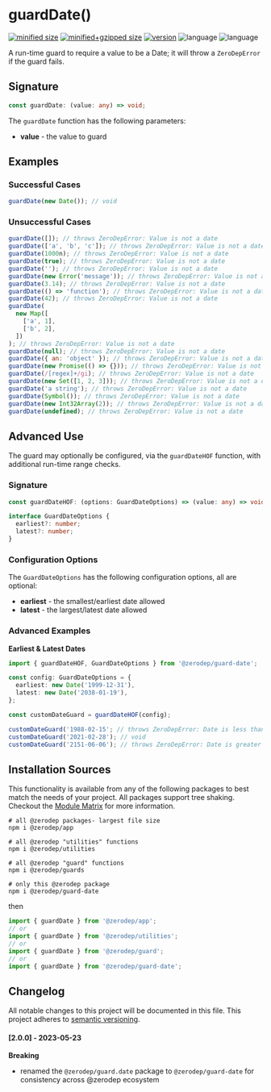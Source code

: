 # guardDate()

[![minified size](https://img.shields.io/bundlephobia/min/@zerodep/guard-date?style=flat-square&color=blue)](https://bundlephobia.com/package/@zerodep/guard-date)
[![minified+gzipped size](https://img.shields.io/bundlephobia/minzip/@zerodep/guard-date?style=flat-square&color=blue)](https://bundlephobia.com/package/@zerodep/guard-date)
[![version](https://img.shields.io/npm/v/@zerodep/guard-date?style=flat-square&color=blue)](https://www.npmjs.com/package/@zerodep/guard-date)
![language](https://img.shields.io/github/languages/top/cdepage/zerodep?style=flat-square)
![language](https://img.shields.io/badge/types-included-blue?style=flat-square)

A run-time guard to require a value to be a Date; it will throw a `ZeroDepError` if the guard fails.

## Signature

```typescript
const guardDate: (value: any) => void;
```

The `guardDate` function has the following parameters:

- **value** - the value to guard

## Examples

### Successful Cases

```javascript
guardDate(new Date()); // void
```

### Unsuccessful Cases

```javascript
guardDate([]); // throws ZeroDepError: Value is not a date
guardDate(['a', 'b', 'c']); // throws ZeroDepError: Value is not a date
guardDate(1000n); // throws ZeroDepError: Value is not a date
guardDate(true); // throws ZeroDepError: Value is not a date
guardDate(''); // throws ZeroDepError: Value is not a date
guardDate(new Error('message')); // throws ZeroDepError: Value is not a date
guardDate(3.14); // throws ZeroDepError: Value is not a date
guardDate(() => 'function'); // throws ZeroDepError: Value is not a date
guardDate(42); // throws ZeroDepError: Value is not a date
guardDate(
  new Map([
    ['a', 1],
    ['b', 2],
  ])
); // throws ZeroDepError: Value is not a date
guardDate(null); // throws ZeroDepError: Value is not a date
guardDate({ an: 'object' }); // throws ZeroDepError: Value is not a date
guardDate(new Promise(() => {})); // throws ZeroDepError: Value is not a date
guardDate(/[regex]+/gi); // throws ZeroDepError: Value is not a date
guardDate(new Set([1, 2, 3])); // throws ZeroDepError: Value is not a date
guardDate('a string'); // throws ZeroDepError: Value is not a date
guardDate(Symbol()); // throws ZeroDepError: Value is not a date
guardDate(new Int32Array(2)); // throws ZeroDepError: Value is not a date
guardDate(undefined); // throws ZeroDepError: Value is not a date
```

## Advanced Use

The guard may optionally be configured, via the `guardDateHOF` function, with additional run-time range checks.

### Signature

```typescript
const guardDateHOF: (options: GuardDateOptions) => (value: any) => void;

interface GuardDateOptions {
  earliest?: number;
  latest?: number;
}
```

### Configuration Options

The `GuardDateOptions` has the following configuration options, all are optional:

- **earliest** - the smallest/earliest date allowed
- **latest** - the largest/latest date allowed

### Advanced Examples

**Earliest & Latest Dates**

```typescript
import { guardDateHOF, GuardDateOptions } from '@zerodep/guard-date';

const config: GuardDateOptions = {
  earliest: new Date('1999-12-31'),
  latest: new Date('2038-01-19'),
};

const customDateGuard = guardDateHOF(config);

customDateGuard('1988-02-15'; // throws ZeroDepError: Date is less than 1999-12-31T00:00:00.000Z
customDateGuard('2021-02-28'); // void
customDateGuard('2151-06-06'); // throws ZeroDepError: Date is greater than 2038-01-19T00:00:00.000Z
```

## Installation Sources

This functionality is available from any of the following packages to best match the needs of your project. All packages support tree shaking. Checkout the [Module Matrix](/) for more information.

```shell
# all @zerodep packages- largest file size
npm i @zerodep/app

# all @zerodep "utilities" functions
npm i @zerodep/utilities

# all @zerodep "guard" functions
npm i @zerodep/guards

# only this @zerodep package
npm i @zerodep/guard-date
```

then

```javascript
import { guardDate } from '@zerodep/app';
// or
import { guardDate } from '@zerodep/utilities';
// or
import { guardDate } from '@zerodep/guard';
// or
import { guardDate } from '@zerodep/guard-date';
```

## Changelog

All notable changes to this project will be documented in this file. This project adheres to [semantic versioning](https://semver.org/spec/v2.0.0.html).

#### [2.0.0] - 2023-05-23

**Breaking**

- renamed the `@zerodep/guard.date` package to `@zerodep/guard-date` for consistency across @zerodep ecosystem
